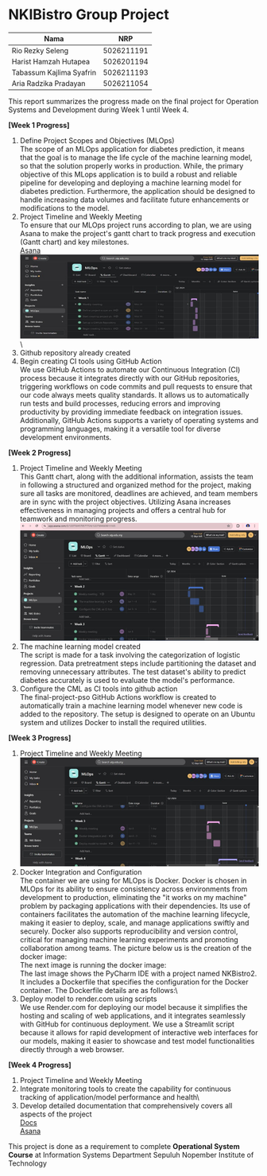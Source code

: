 # NKIBistro Group Project

| Nama | NRP | 
|---------|---------|
| Rio Rezky Seleng | 5026211191  | 
| Harist Hamzah Hutapea | 5026201194  |
| Tabassum Kajlima Syafrin | 5026211193  | 
| Aria Radzika Pradayan | 5026211054 |

This report summarizes the progress made on the final project for Operation Systems and Development during Week 1 until Week 4.

**[Week 1 Progress]**
  1. Define Project Scopes and Objectives (MLOps)\
     The scope of an MLOps application for diabetes prediction, it means that the goal is to manage the life cycle of the machine learning model, so that the solution properly works in production. While, the primary objective of this MLops application is to build a robust and reliable pipeline for developing and deploying a machine learning model for diabetes prediction. Furthermore, the application should be designed to handle increasing data volumes and facilitate future enhancements or modifications to the model.
  2. Project Timeline and Weekly Meeting\
     To ensure that our MLOps project runs according to plan, we are using Asana to make the project's gantt chart to track progress and execution (Gantt chart) and key milestones.\
     [Asana](https://app.asana.com/0/1207504570577724/1207504570577724)\
     ![Week 1 milestone](images/project_timeline.jpeg)\
  4. Github repository already created
  5. Begin creating CI tools using GitHub Action\
     We use GitHub Actions to automate our Continuous Integration (CI) process because it integrates directly with our GitHub repositories, triggering workflows on code commits and pull requests to ensure that our code always meets quality standards. It allows us to automatically run tests and build processes, reducing errors and improving productivity by providing immediate feedback on integration issues. Additionally, GitHub Actions supports a variety of operating systems and programming languages, making it a versatile tool for diverse development environments.

**[Week 2 Progress]**
  1. Project Timeline and Weekly Meeting\
     This Gantt chart, along with the additional information, assists the team in following a structured and organized method for the project, making sure all tasks are monitored, deadlines are achieved, and team members are in sync with the project objectives. Utilizing Asana increases effectiveness in managing projects and offers a central hub for teamwork and monitoring progress.\
     ![Week 2 milestone](images/week_2.jpeg)
  3. The machine learning model created\
     The script is made for a task involving the categorization of logistic regression. Data pretreatment steps include partitioning the dataset and removing unnecessary attributes. The test dataset's ability to predict diabetes accurately is used to evaluate the model's performance.
  4. Configure the CML as CI tools into github action\
     The final-project-pso GitHub Actions workflow is created to automatically train a machine learning model whenever new code is added to the repository. The setup is designed to operate on an Ubuntu system and utilizes Docker to install the required utilities. 

**[Week 3 Progress]**
  1. Project Timeline and Weekly Meeting\
     ![Week 3 milestone](images/week_3.jpeg)
  2. Docker Integration and Configuration\
     The container we are using for MLOps is Docker. Docker is chosen in MLOps for its ability to ensure consistency across environments from development to production, eliminating the "it works on my machine" problem by packaging applications with their dependencies. Its use of containers facilitates the automation of the machine learning lifecycle, making it easier to deploy, scale, and manage applications swiftly and securely. Docker also supports reproducibility and version control, critical for managing machine learning experiments and promoting collaboration among teams. The picture below us is the creation of the docker image:\
     The next image is running the docker image:\
     The last image shows the PyCharm IDE with a project named NKBistro2. It includes a Dockerfile that specifies the configuration for the Docker container. The Dockerfile details are as follows:\
  3. Deploy model to render.com using scripts\
     We use Render.com for deploying our model because it simplifies the hosting and scaling of web applications, and it integrates seamlessly with GitHub for continuous deployment. We use a Streamlit script because it allows for rapid development of interactive web interfaces for our models, making it easier to showcase and test model functionalities directly through a web browser.

**[Week 4 Progress]**
  1. Project Timeline and Weekly Meeting
  2. Integrate monitoring tools to create the capability for continuous tracking of application/model performance and health\
  3. Develop detailed documentation that comprehensively covers all aspects of the project\
     [Docs](https://docs.google.com/document/d/1vb36yzeDh1IrqMiPxY2mSB78LWPjOWxEdTaOaMFIhNY/edit?usp=sharing)\
     [Asana](https://app.asana.com/0/1207504570577724/1207504570577724)

This project is done as a requirement to complete **Operational System Course** at Information Systems Department Sepuluh Nopember Institute of Technology

